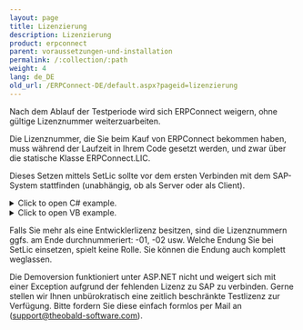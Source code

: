 ```yaml
---
layout: page
title: Lizenzierung
description: Lizenzierung
product: erpconnect
parent: voraussetzungen-und-installation
permalink: /:collection/:path
weight: 4
lang: de_DE
old_url: /ERPConnect-DE/default.aspx?pageid=lizenzierung
---
```


Nach dem Ablauf der Testperiode wird sich ERPConnect weigern, ohne gültige Lizenznummer weiterzuarbeiten.

Die Lizenznummer, die Sie beim Kauf von ERPConnect bekommen haben, muss während der Laufzeit in Ihrem Code gesetzt werden, und zwar über die statische Klasse ERPConnect.LIC.

Dieses Setzen mittels SetLic sollte vor dem ersten Verbinden mit dem SAP-System stattfinden (unabhängig, ob als Server oder als Client). 

<details>
<summary>Click to open C# example.</summary>
{% highlight csharp %}
ERPConnect.LIC.SetLic("XXXXXXXXXX");
{% endhighlight %}
</details>


<details>
<summary>Click to open VB example.</summary>
{% highlight visualbasic %}
ERPConnect.LIC.SetLic("XXXXXXXXXX")
{% endhighlight %}
</details>

Falls Sie mehr als eine Entwicklerlizenz besitzen, sind die Lizenznummern ggfs. am Ende durchnummeriert: -01, -02 usw. Welche Endung Sie bei SetLic einsetzen, spielt keine Rolle. Sie können die Endung auch komplett weglassen.

Die Demoversion funktioniert unter ASP.NET nicht und weigert sich mit einer Exception aufgrund der fehlenden Lizenz zu SAP zu verbinden. Gerne stellen wir Ihnen unbürokratisch eine zeitlich beschränkte Testlizenz zur Verfügung. Bitte fordern Sie diese einfach formlos per Mail an (support@theobald-software.com). 
